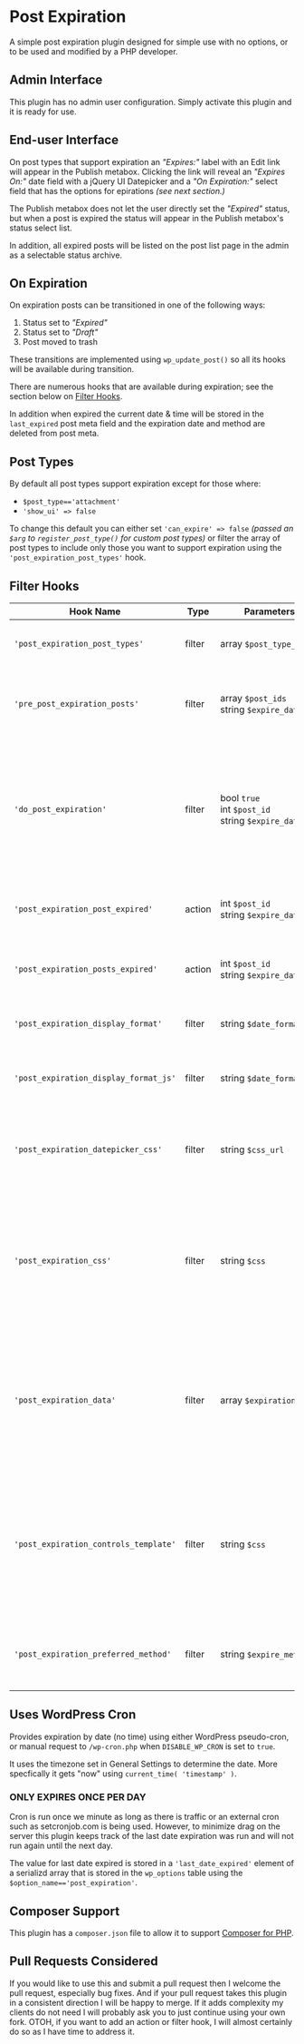 # Post Expiration

A simple post expiration plugin designed for simple use with no options, or to be used and modified by a PHP developer. 

## Admin Interface
This plugin has no admin user configuration. Simply activate this plugin and it is ready for use. 

## End-user Interface
On post types that support expiration an _"Expires:"_ label with an Edit link will appear in the Publish metabox.  Clicking the link will reveal an _"Expires On:"_ date field with a jQuery UI Datepicker and a _"On Expiration:"_ select field that has the options for epirations _(see next section.)_
    
The Publish metabox does not let the user directly set the _"Expired"_ status, but when a post is expired the status will appear in the Publish metabox's status select list. 

In addition, all expired posts will be listed on the post list page in the admin as a selectable status archive.    

## On Expiration
On expiration posts can be transitioned in one of the following ways:

1. Status set to _"Expired"_
2. Status set to _"Draft"_
3. Post moved to trash

These transitions are implemented using `wp_update_post()` so all its hooks will be available during transition.     

There are numerous hooks that are available during expiration; see the section below on [Filter Hooks](#filter-hooks).

In addition when expired the current date & time will be stored in the `last_expired` post meta field and the expiration date and method are deleted from post meta. 
        
## Post Types
By default all post types support expiration except for those where:  

- `$post_type=='attachment'`
- `'show_ui' => false`

To change this default you can either set `'can_expire' => false` _(passed an `$arg` to `register_post_type()` for custom post types)_ or filter the array of post types to include only those you want to support expiration using the `'post_expiration_post_types'` hook.      


## Filter Hooks
Hook Name|Type|Parameters|Description
---------|----|----------|-----------
`'post_expiration_post_types'`|filter|<nobr>array `$post_type_names`</nobr>|Allows filtering the array to include only those post types you want to support expiration.
`'pre_post_expiration_posts'`|filter|array `$post_ids`<br>string `$expire_date`| Allows filtering the array of post IDs to omit or add posts to expire. Expire date is the criteria used to find the post IDs in `yyyy-mm-dd` format.
`'do_post_expiration'`|filter|bool `true`<br>int `$post_id`<br>string `$expire_date`|  Allows running code _before_ a specific post ID is expired and/or to short-circuit post expiration on a specific post ID by returning `false` _(to enable post expiration this hook should return `true`)_. Expire date is the same as for `'post_expiration_posts'`. 
`'post_expiration_post_expired'`|action|int `$post_id`<br>string `$expire_date`| Allows running code _after_ a specific post ID is expired. Expire date is the same as for `'post_expiration_posts'`.
`'post_expiration_posts_expired'`|action|int `$post_id`<br>string `$expire_date`| Allows running code _after_ all post IDs have been expired. Expire date is the same as for `'post_expiration_posts'`.
`'post_expiration_display_format'`|filter|string `$date_format_js`|Allows changing the PHP date format from `'M j, Y'` e.g. _"Jan 1, 2017"_ to something else. 
`'post_expiration_display_format_js'`|filter|string `$date_format_js`|Allows changing the Javascript date format from `'M d, yy'` e.g. _"Jan 1, 2017"_ to something else. 
`'post_expiration_datepicker_css'`|filter|string `$css_url`|Allows changing the CSS URL used for styling the jQuery UI Calendar.  If the return value is empty _(e.g. `false`, `null`, `''`, etc.)_ then no URL will be enqueued.
`'post_expiration_css'`|filter|string `$css`|Allows changing the CSS that is used for styling inside the Publish metabox and that is injected into the `<head>` in an `admin_head` action.  The `$css` value passed for filtering includes the `<style>` tags so technically it is HTML and not CSS, but why quibble?
`'post_expiration_data'`|filter|array `$expiration`|Allows filtering the `$expiration` variable containing elements `expires_label`, `expiration_date` and `expire_method` that the controls template is then given access to.  If the return value is empty _(e.g. `false`, `null`, `''`, etc.)_ then no template will be loaded.
`'post_expiration_controls_template'`|filter|string `$css`|Allows changing the template file used to display the "Expires" controls in the publish metabox. This template will have access to an `$expiration` variable which can be filtered by `'post_expiration_data'` If the return value is empty _(e.g. `false`, `null`, `''`, etc.)_ then  no template will be loaded.
`'post_expiration_preferred_method'`|filter|string `$expire_method`|Allows changing preferred expiration method which is normally set to the last experiation method chosen.


## Uses WordPress Cron
Provides expiration by date (no time) using either WordPress pseudo-cron, or manual request to `/wp-cron.php` when `DISABLE_WP_CRON` is set to `true`.

It uses the timezone set in General Settings to determine the date. More specfically it gets "now" using `current_time( 'timestamp' )`.

### ONLY EXPIRES ONCE PER DAY
Cron is run once we minute as long as there is traffic or an external cron such as setcronjob.com is being used. However, to minimize drag on the server this plugin keeps track of the last date expiration was run and will not run again until the next day. 

The value for last date expired is stored in a `'last_date_expired'` element of a serializd array that is stored in the `wp_options` table using the `$option_name=='post_expiration'`.   
   
## Composer Support

This plugin has a `composer.json` file to allow it to support [Composer for PHP](https://getcomposer.org/).

## Pull Requests Considered

If you would like to use this and submit a pull request then I welcome the pull request, especially bug fixes. And if your pull request takes this plugin in a consistent direction I will be happy to merge. If it adds complexity my clients do not need I will probably ask you to just continue using your own fork. OTOH, if you want to add an action or filter hook, I will almost certainly do so as I have time to address it. 